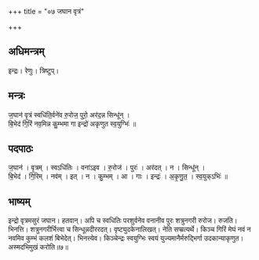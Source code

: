 +++
title = "०७ जघान वृत्रं"

+++
## अधिमन्त्रम्
इन्द्रः। रेणुः। त्रिष्टुप्।

## मन्त्रः
ज॒घान॑ वृ॒त्रं स्वधि॑ति॒र्वने॑व रु॒रोज॒ पुरो॒ अर॑द॒न्न सिन्धू॑न् ।  
बि॒भेद॑ गि॒रिं नव॒मिन्न कु॒म्भमा गा इन्द्रो॑ अकृणुत स्व॒युग्भिः॑ ॥

## पदपाठः
ज॒घान॑ । वृ॒त्रम् । स्वऽधि॑तिः । वना॑ऽइव । रु॒रोज॑ । पुरः॑ । अर॑दत् । न । सिन्धू॑न् ।  
बि॒भेद॑ । गि॒रिम् । नव॑म् । इत् । न । कु॒म्भम् । आ । गाः । इन्द्रः॑ । अ॒कृ॒णु॒त॒ । स्व॒युक्ऽभिः॑ ॥

## भाष्यम्
इन्द्रो वृत्रमसुरं जघान। हतवान्। अपि च स्वधितिः परशुर्वनेव वनानीव पुरः शत्रुनगरी रुरोज। रुजति। भिनत्ति। शत्रुनगरीर्भित्त्वा च सिन्धून्नदीररदत्। वृष्ट्युदकेनालिखत्। नेति सप्म्रत्यर्थे। किञ्च गिरिं मेघं नवं न नवमिव कुम्भं कलशं बिभेदेत्। भिनत्त्येव। किञ्चेन्द्रः स्वयुग्भिः स्वयं युज्यमानैर्मरुद्भिर्गा उदकान्याकृणुत। अस्मदभिमुखं करोति॥७॥